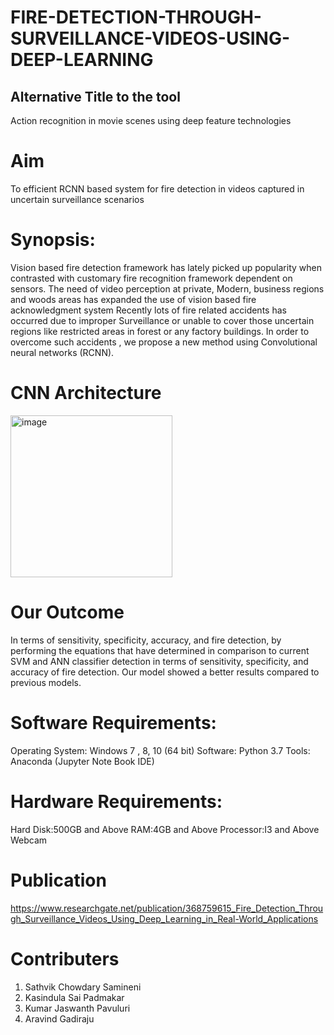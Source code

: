 # FIRE-DETECTION-THROUGH-SURVEILLANCE-VIDEOS-USING-DEEP-LEARNING
## Alternative Title to the tool
Action recognition in movie scenes using deep feature technologies
# Aim
To efficient RCNN based system for fire detection in videos captured in uncertain surveillance scenarios
# Synopsis:

Vision based fire detection framework has lately picked up popularity when contrasted with customary fire recognition framework dependent on sensors. The need of video perception at private, Modern, business regions and woods areas has expanded the use of vision based fire acknowledgment system Recently lots of fire related accidents has occurred due to improper Surveillance or unable to cover those uncertain regions like restricted areas in forest or any factory buildings. In order to overcome such accidents , we propose a new method using Convolutional neural networks (RCNN).

# CNN Architecture

<img width="259" alt="image" src="https://github.com/user-attachments/assets/a2d799ab-32fc-4b1f-bc0f-e01c27589589" />

# Our Outcome

In terms of sensitivity, specificity, accuracy, and fire detection, by performing the equations that have determined in comparison to current SVM and ANN classifier detection in terms of
sensitivity, specificity, and accuracy of fire detection. Our model showed a better results compared to previous models.


# Software Requirements:

Operating System: Windows 7 , 8, 10 (64 bit)
Software: Python 3.7
Tools: Anaconda (Jupyter Note Book IDE)

# Hardware Requirements:

Hard Disk:500GB and Above
RAM:4GB and Above
Processor:I3 and Above
Webcam

# Publication

https://www.researchgate.net/publication/368759615_Fire_Detection_Through_Surveillance_Videos_Using_Deep_Learning_in_Real-World_Applications

# Contributers
1. Sathvik Chowdary Samineni
2. Kasindula Sai Padmakar
3. Kumar Jaswanth Pavuluri
4. Aravind Gadiraju
